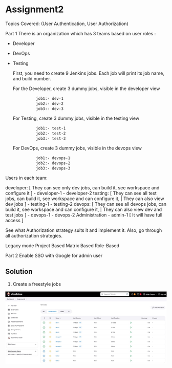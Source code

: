 # Assignment2

Topics Covered:  (User Authentication, User Authorization)

Part 1
There is an organization which has 3 teams based on user roles : 
- Developer
- DevOps
- Testing

  First, you need to create 9 Jenkins jobs. Each job will print its job name, and build number.

    For the Developer, create 3 dummy jobs, visible in the developer view

                job1:- dev-1
                job2:- dev-2
                job3:- dev-3
    For Testing, create 3 dummy jobs, visible in the testing view
  
                job1:- test-1
                job2:- test-2
                job3:- test-3
    For DevOps, create 3 dummy jobs, visible in the devops view
  
                job1:- devops-1
                job2:- devops-2
                job3:- devops-3

Users in each team: 

  developer: [ They can see only dev jobs, can build it, see workspace and configure it ]
                - developer-1 
                - developer-2 
  testing: [ They can see all test jobs, can build it, see workspace and can configure it, | They can also view dev jobs ]
                - testing-1 
                - testing-2 
  devops:  [ They can see all devops jobs, can build it, see workspace and can configure it, | They can also view dev and test jobs  ]
                - devops-1 
                - devops-2
  Administration
                -  admin-1 [ It will have full access ]        

See what Authorization strategy suits it and implement it.
Also, go through all authorization strategies.

Legacy mode
Project Based
Matrix Based
Role-Based

Part 2
Enable SSO with Google for admin user


## Solution

1. Create  a freestyle jobs

![App Screenshot](https://github.com/rohitchopra-git/assignment2/blob/662f41a2fa4cf37602a4f3543469a89b90c89195/assignment_jenkins_2/alljob.JPG)
